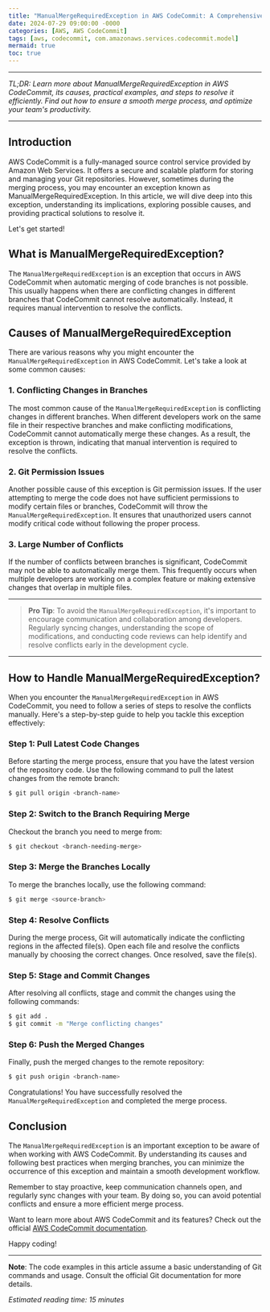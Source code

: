 ```yaml
---
title: "ManualMergeRequiredException in AWS CodeCommit: A Comprehensive Guide"
date: 2024-07-29 09:00:00 -0000
categories: [AWS, AWS CodeCommit]
tags: [aws, codecommit, com.amazonaws.services.codecommit.model]
mermaid: true
toc: true
---
```



---

*TL;DR: Learn more about ManualMergeRequiredException in AWS CodeCommit, its causes, practical examples, and steps to resolve it efficiently. Find out how to ensure a smooth merge process, and optimize your team's productivity.*

---

## Introduction

AWS CodeCommit is a fully-managed source control service provided by Amazon Web Services. It offers a secure and scalable platform for storing and managing your Git repositories. However, sometimes during the merging process, you may encounter an exception known as ManualMergeRequiredException. In this article, we will dive deep into this exception, understanding its implications, exploring possible causes, and providing practical solutions to resolve it.

Let's get started!

## What is ManualMergeRequiredException?

The `ManualMergeRequiredException` is an exception that occurs in AWS CodeCommit when automatic merging of code branches is not possible. This usually happens when there are conflicting changes in different branches that CodeCommit cannot resolve automatically. Instead, it requires manual intervention to resolve the conflicts.

## Causes of ManualMergeRequiredException

There are various reasons why you might encounter the `ManualMergeRequiredException` in AWS CodeCommit. Let's take a look at some common causes:

### 1. Conflicting Changes in Branches

The most common cause of the `ManualMergeRequiredException` is conflicting changes in different branches. When different developers work on the same file in their respective branches and make conflicting modifications, CodeCommit cannot automatically merge these changes. As a result, the exception is thrown, indicating that manual intervention is required to resolve the conflicts.

### 2. Git Permission Issues

Another possible cause of this exception is Git permission issues. If the user attempting to merge the code does not have sufficient permissions to modify certain files or branches, CodeCommit will throw the `ManualMergeRequiredException`. It ensures that unauthorized users cannot modify critical code without following the proper process.

### 3. Large Number of Conflicts

If the number of conflicts between branches is significant, CodeCommit may not be able to automatically merge them. This frequently occurs when multiple developers are working on a complex feature or making extensive changes that overlap in multiple files.

---

> **Pro Tip**: To avoid the `ManualMergeRequiredException`, it's important to encourage communication and collaboration among developers. Regularly syncing changes, understanding the scope of modifications, and conducting code reviews can help identify and resolve conflicts early in the development cycle.

---

## How to Handle ManualMergeRequiredException?

When you encounter the `ManualMergeRequiredException` in AWS CodeCommit, you need to follow a series of steps to resolve the conflicts manually. Here's a step-by-step guide to help you tackle this exception effectively:

### Step 1: Pull Latest Code Changes

Before starting the merge process, ensure that you have the latest version of the repository code. Use the following command to pull the latest changes from the remote branch:

```bash
$ git pull origin <branch-name>
```

### Step 2: Switch to the Branch Requiring Merge

Checkout the branch you need to merge from:

```bash
$ git checkout <branch-needing-merge>
```

### Step 3: Merge the Branches Locally

To merge the branches locally, use the following command:

```bash
$ git merge <source-branch>
```

### Step 4: Resolve Conflicts

During the merge process, Git will automatically indicate the conflicting regions in the affected file(s). Open each file and resolve the conflicts manually by choosing the correct changes. Once resolved, save the file(s).

### Step 5: Stage and Commit Changes

After resolving all conflicts, stage and commit the changes using the following commands:

```bash
$ git add .
$ git commit -m "Merge conflicting changes"
```

### Step 6: Push the Merged Changes

Finally, push the merged changes to the remote repository:

```bash
$ git push origin <branch-name>
```

Congratulations! You have successfully resolved the `ManualMergeRequiredException` and completed the merge process.

## Conclusion

The `ManualMergeRequiredException` is an important exception to be aware of when working with AWS CodeCommit. By understanding its causes and following best practices when merging branches, you can minimize the occurrence of this exception and maintain a smooth development workflow.

Remember to stay proactive, keep communication channels open, and regularly sync changes with your team. By doing so, you can avoid potential conflicts and ensure a more efficient merge process.

Want to learn more about AWS CodeCommit and its features? Check out the official [AWS CodeCommit documentation](https://docs.aws.amazon.com/codecommit).

Happy coding!

---

**Note**: The code examples in this article assume a basic understanding of Git commands and usage. Consult the official Git documentation for more details.

*Estimated reading time: 15 minutes*